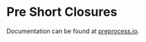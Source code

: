 # Pre Short Closures

Documentation can be found at [preprocess.io](https://preprocess.io/docs#short-closures).
